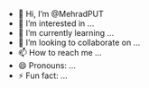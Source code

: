 - 👋 Hi, I’m @MehradPUT
- 👀 I’m interested in ...
- 🌱 I’m currently learning ...
- 💞️ I’m looking to collaborate on ...
- 📫 How to reach me ...
- 😄 Pronouns: ...
- ⚡ Fun fact: ...

<!---
MehradPUT/MehradPUT is a ✨ special ✨ repository because its `README.md` (this file) appears on your GitHub profile.
You can click the Preview link to take a look at your changes.
--->
